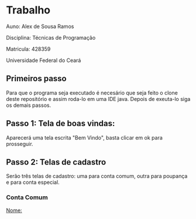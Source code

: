 
<h1>Trabalho </h1>
<p>Auno: Alex de Sousa Ramos</p>
<p>Disciplina: Técnicas de Programação</p>               
<p>Matricula: 428359</p>
<p>Universidade Federal do Ceará</p>
<h2>Primeiros passo</h2>
<p>Para que o programa seja executado é necesário que seja feito o clone deste repositório e assim roda-lo em uma IDE java. Depois de exeuta-lo siga os demais passos.</p>
<h2>Passo 1: Tela de boas vindas:</h2>
<p>Aparecerá uma tela escrita "Bem Vindo", basta clicar em ok para prosseguir.
<h2>Passo 2: Telas de cadastro</h2>
<p>Serão três telas de cadastro: uma  para conta comum, outra para poupança e para conta especial.</p>
<h3>Conta Comum</h3>
<p><u>Nome:</u></p>

  

